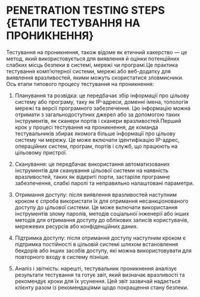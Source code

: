 # PENETRATION TESTING STEPS {ЕТАПИ ТЕСТУВАННЯ НА ПРОНИКНЕННЯ}

Тестування на проникнення, також відоме як етичний хакерство — це метод, який використовується для виявлення й оцінки потенційних слабких місць безпеки в системі, мережі чи програмі.Це практика тестування комп’ютерної системи, мережі або веб-додатку для виявлення вразливостей, якими можуть скористатися зловмисники. Ось етапи типового процесу тестування на проникнення:

1) Планування та розвідка: це передбачає збір інформації про цільову систему або програму, таку як IP-адреси, доменні імена, топологія мережі та версії програмного забезпечення. Цю інформацію можна отримати з загальнодоступних джерел або за допомогою таких інструментів, як сканери портів і сканери вразливостей.Перший крок у процесі тестування на проникнення, де команда тестувальників збирає якомога більше інформації про цільову систему чи мережу. Це може включати ідентифікацію IP-адрес, операційних систем, програм, портів і служб, що працюють на цільовому пристрої.

2) Сканування: це передбачає використання автоматизованих інструментів для сканування цільової системи на наявність вразливостей, таких як відкриті порти, застаріле програмне забезпечення, слабкі паролі та неправильно налаштовані параметри.

3) Отримання доступу: після виявлення вразливостей наступним кроком є спроба використати їх для отримання несанкціонованого доступу до цільової системи. Це може включати використання інструментів злому паролів, методів соціальної інженерії або інших методів для отримання доступу до облікових записів користувачів, мережевих ресурсів або конфіденційних даних. 

4) Підтримка доступу: після отримання доступу наступним кроком є підтримка постійності в цільовій системі шляхом встановлення бекдорів або інших засобів доступу, які можна використовувати для повторного входу в систему пізніше.

5) Аналіз і звітність: нарешті, тестувальник проникнення аналізує результати тестування та готує звіт, який визначає вразливості та рекомендує кроки для їх усунення. Цей звіт зазвичай надається клієнту разом із рекомендаціями щодо покращення стану безпеки.
